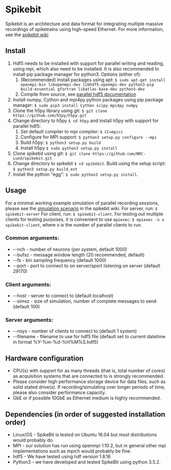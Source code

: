 # Spikebit
Spikebit is an architecture and data format for integrating multiple massive recordings of spiketrains using high-speed Ethernet. For more information, see the [spikebit wiki](https://github.com/NRC-Lund/spikebit/wiki)

## Install
1. Hdf5 needs to be installed with support for parallel writing and reading, using mpi, which also need to be installed. It is also recommended to install pip package manager for python3. Options (either of):
   1. (Recommended) Install packages using apt: `$ sudo apt-get install openmpi-bin libopenmpi-dev libhdf5-openmpi-dev python3-pip build-essential gfortran libatlas-base-dev python3-dev`
   2. Compile from source, see [parallel hdf5 documentation](https://support.hdfgroup.org/HDF5/PHDF5/) 
2. Install numpy, Cython and mpi4py python packages using pip package manager: `$ sudo pip3 install Cython scipy mpi4py numpy`
3. Clone the h5py library using git: `$ git clone https://github.com/h5py/h5py.git`
4. Change directory to h5py `$ cd h5py` and install h5py with support for parallel hdf5:
   1. Set default compiler to mpi compiler: `$ CC=mpicc`
   2. Configure for MPI support: `$ python3 setup.py configure --mpi`
   3. Build h5py: `$ python3 setup.py build`
   4. Install h5py `$ sudo python3 setup.py install`
5. Clone spikebit using git: `$ git clone https://github.com/NRC-Lund/spikebit.git`
6. Change directory to spikebit `$ cd spikebit`. Build using the setup script: `$ python3 setup.py build_ext`
7. Install the python "egg": `$ sudo python3 setup.py install`.

## Usage
For a minimal working example simulation of parallel recording sessions, please see the [simulation scenario](https://github.com/NRC-Lund/spikebit/wiki/Simulation-scenario) in the spikebit wiki. 
For server, run: `$ spikebit-server`
For client, run: `$ spikebit-client`. For testing out multiple clients for testing purposes, it is convenient to use `mpiexec`: `$ mpiexec -n x spikebit-client`, where x is the number of parallel clients to run. 

### Common arguments: 
* --nch - number of neurons (per system, default 1000)
* --bufsz - message window length (20 recommended, default)
* --fs - bin sampling frequency (default 1000)
* --port - port to connect to on server/sport listening on server (default 29170)

### Client arguments:
* --host - server to connect to (default localhost)
* --simsz - size of simulation, number of complete messages to send (default 100)

### Server arguments:
* --nsys - number of clients to connect to (default 1 system)
* --filename - filename to use for hdf5 file (default set to current datetime in format %Y-%m-%d-%H%M%S.hdf5)

## Hardware configuration
- CPU(s) with support for as many threads (that is, total number of cores) as acquisition systems that are connected to is strongly recommended. 
- Please consider high performance storage device for data files, such as solid stated drive(s). If recording/simulating over longer periods of time, please also consider performance capacity. 
- GbE or if possible 10GbE as Ethernet medium is highly recommended.

## Dependencies (in order of suggested installation order)
- Linux/OS - SpikeBit is tested on Ubuntu 16.04 but most distributions would probably do.
- MPI - our solution has run using openmpi 1.10.2, but in general other mpi implementations such as mpich would probably be fine. 
- hdf5 -  We have tested using hdf version 1.8.16 
- Python3 - we have developed and tested SpikeBit using python 3.5.2.
